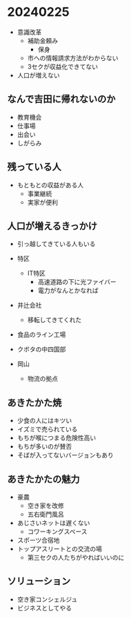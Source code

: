 # 20240225
- 意識改革
  - 補助金頼み
    - 保身
  - 市への情報請求方法がわからない
  - 3セクが収益化できてない
- 人口が増えない

## なんで吉田に帰れないのか
- 教育機会
- 仕事場
- 出会い
- しがらみ

## 残っている人
- もともとの収益がある人
  - 事業継続
  - 実家が便利

## 人口が増えるきっかけ
- 引っ越してきている人もいる
- 特区
  - IT特区
    - 高速道路の下に光ファイバー
    - 電力がなんとかなれば
- 井辻会社
  - 移転してきてくれた

- 食品のライン工場
- クボタの中四国部
- 岡山
  - 物流の拠点

## あきたかた焼
- 少食の人にはキツい
- イズミで売られている
- もちが喉につまる危険性高い
- もちが多いのが賛否
- そばが入ってないバージョンもあり

## あきたかたの魅力
- 豪農
  - 空き家を改修
  - 五右衛門風呂
- あじさいネットは遅くない
  - コワーキングスペース
- スポーツ合宿地
- トップアスリートとの交流の場
  - 第三セクの人たちがやればいいのに

## ソリューション
- 空き家コンシェルジュ
- ビジネスとしてやる
